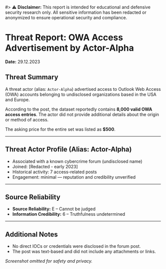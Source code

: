 #> ⚠️ **Disclaimer:** This report is intended for educational and defensive security research only. All sensitive information has been redacted or anonymized to ensure operational security and compliance.

# Threat Report: OWA Access Advertisement by Actor-Alpha

**Date:** 29.12.2023

## Threat Summary

A threat actor (alias: `Actor-Alpha`) advertised access to Outlook Web Access (OWA) accounts belonging to undisclosed organizations based in the USA and Europe.

According to the post, the dataset reportedly contains **8,000 valid OWA access entries**. The actor did not provide additional details about the origin or method of access.

The asking price for the entire set was listed as **$500**.

---

## Threat Actor Profile (Alias: Actor-Alpha)

- Associated with a known cybercrime forum (undisclosed name)
- Joined: [Redacted - early 2023]
- Historical activity: 7 access-related posts
- Engagement: minimal — reputation and credibility unverified

---

## Source Reliability

- **Source Reliability:** E – Cannot be judged
- **Information Credibility:** 6 – Truthfulness undetermined

---

## Additional Notes

- No direct IOCs or credentials were disclosed in the forum post.
- The post was text-based and did not include any attachments or links.

*Screenshot omitted for safety and privacy.*

